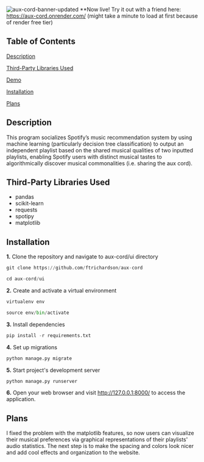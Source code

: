 ![aux-cord-banner-updated](https://github.com/ftrichardson/aux-cord/assets/141296571/ba00f7bd-da3d-48f3-8a29-d2c75a70cc95)
**Now live! Try it out with a friend here: https://aux-cord.onrender.com/ (might take a minute to load at first because of render free tier)
## Table of Contents
<p>
  <a href="#description">Description</a>
</p>
<p>
  <a href="#third-party-libraries-used">Third-Party Libraries Used</a>
</p>
<p>
  <a href="#demo">Demo</a>
</p>
<p>
  <a href="#installation">Installation</a>
</p>
<p>
  <a href="#plans">Plans</a>
</p>

## Description
This program socializes Spotify’s music recommendation system by using machine learning (particularly decision tree classification) to output an independent playlist based on the shared musical qualities of two inputted playlists, enabling Spotify users with distinct musical tastes to algorithmically discover musical commonalities (i.e. sharing the aux cord).

## Third-Party Libraries Used
* pandas
* scikit-learn
* requests
* spotipy
* matplotlib

## Installation

**1.** Clone the repository and navigate to aux-cord/ui directory
```python
git clone https://github.com/ftrichardson/aux-cord

cd aux-cord/ui
```

**2.** Create and activate a virtual environment
```python
virtualenv env

source env/bin/activate
```

**3.** Install dependencies
```python
pip install -r requirements.txt
```

**4.** Set up migrations
```python
python manage.py migrate
```

**5.** Start project's development server
```python
python manage.py runserver
```

**6.** Open your web browser and visit <a href="http://127.0.0.1:8000/" target="_blank">http://127.0.0.1:8000/</a> to access the application.

## Plans
I fixed the problem with the matplotlib features, so now users can visualize their musical preferences via graphical representations of their playlists' audio statistics. The next step is to make the spacing and colors look nicer and add cool effects and organization to the website. 
